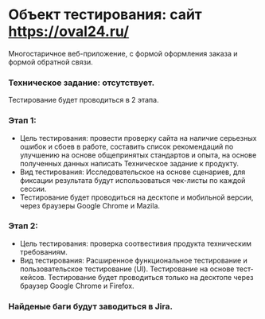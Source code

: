 # Объект тестирования: сайт https://oval24.ru/
Многостаричное веб-приложение, с формой оформления заказа и формой обратной связи.
### Техническое задание: отсутствует.

Тестирование будет проводиться в 2 этапа.
### Этап 1:
+ Цель тестирования: провести проверку сайта на наличие серьезных ошибок и сбоев в работе, составить список рекомендаций по улучшению на основе общепринятых стандартов и опыта, на основе полученных данных написать Техническое задание к продукту.
+ Вид тестирования: Исследовательское на основе сценариев, для фиксации результата будут использоваться чек-листы по каждой сессии.
+ Тестирование будет проводиться на десктопе и мобильной версии, через браузеры Google Chrome и Mazila.
### Этап 2:
+ Цель тестирования: проверка соотвестивия продукта техническим требованиям.
+ Вид тестирования: Расширенное функциональное тестирование и пользовательское тестирование (UI). Тестирование на основе тест-кейсов. Тестирование будет проводиться только на десктопе через браузер Google Chrome и Firefox.

### Найденые баги будут заводиться в Jira.
